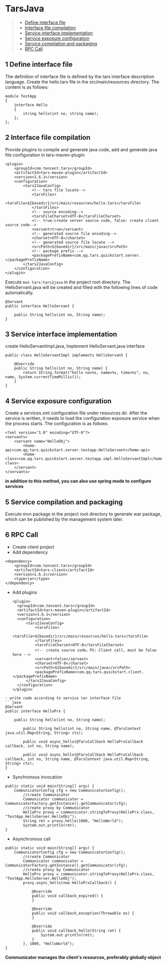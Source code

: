 # TarsJava
> * [Define interface file](#chapter-1)
> * [Interface file compilation](#chapter-2)
> * [Service interface implementation](#chapter-3)
> * [Service exposure configuration](#chapter-4)
> * [Service compilation and packaging](#chapter-5) 
> * [RPC Call](#chapter-6)

## 1 <a id="chapter-1"></a> Define interface file

The definition of interface file is defined by the tars interface description language. Create the hello.tars file in the src/main/resources directory. The content is as follows:

```text
module TestApp 
{
	interface Hello
	{
	    string hello(int no, string name);
	};
};
```

## 2 <a id="chapter-2"></a> Interface file compilation

Provide plugins to compile and generate java code, add and generate java file configuration in tars-maven-plugin:

```text
<plugin>
	<groupId>com.tencent.tars</groupId>
	<artifactId>tars-maven-plugin</artifactId>
	<version>1.6.1</version>
	<configuration>
		<tars2JavaConfig>
			<!-- tars file locate-->
			<tarsFiles>
				<tarsFile>${basedir}/src/main/resources/hello.tars</tarsFile>
			</tarsFiles>
			<!-- source encoding-->
			<tarsFileCharset>UTF-8</tarsFileCharset>
			<!-- true:create server source code, false: create client source code-->
			<servant>true</servant>
			<!-- generated source file encoding-->
			<charset>UTF-8</charset>
			<!-- generated source file locate -->
			<srcPath>${basedir}/src/main/java</srcPath>
			<!-- package prefix -->
			<packagePrefixName>com.qq.tars.quickstart.server.</packagePrefixName>
		</tars2JavaConfig>
	</configuration>
</plugin>
```

Execute ```mvn tars:tars2java``` in the project root directory. The HelloServant.java will be created and filled with the following lines of code automatically.

```text
@Servant
public interface HelloServant {

	public String hello(int no, String name);
}	
```

## 3 <a id="chapter-3"></a> Service interface implementation

create HelloServantImpl.java, Implement HelloServant.java interface

```text
public class HelloServantImpl implements HelloServant {

    @Override
    public String hello(int no, String name) {
        return String.format("hello no=%s, name=%s, time=%s", no, name, System.currentTimeMillis());
    }
}
```

## 4 <a id="chapter-4"></a> Service exposure configuration

Create a services.xml configuration file under resources dir. After the service is written, it needs to load the configuration exposure service when the process starts. The configuration is as follows

```text
<?xml version="1.0" encoding="UTF-8"?>
<servants>
	<servant name="HelloObj">
		<home-api>com.qq.tars.quickstart.server.testapp.HelloServant</home-api>
		<home-class>com.qq.tars.quickstart.server.testapp.impl.HelloServantImpl</home-class>
	</servant>
</servants>
```

**in addition to this method, you can also use spring mode to configure services**

## 5 <a id="chapter-5"></a> Service compilation and packaging

Execute mvn package in the project root directory to generate war package, which can be published by the management system later.

## 6 <a id="chapter-6"></a> RPC Call 

* Create client project
* Add dependency

```text
<dependency>
	<groupId>com.tencent.tars</groupId>
   	<artifactId>tars-client</artifactId>
   	<version>1.6.1</version>
   	<type>jar</type>
</dependency>    
```

* Add plugins

  ```text
  <plugin>
   	<groupId>com.tencent.tars</groupId>
   	<artifactId>tars-maven-plugin</artifactId>
   	<version>1.6.1</version>
   	<configuration>
   		<tars2JavaConfig>
   			<tarsFiles>
   				<tarsFile>${basedir}/src/main/resources/hello.tars</tarsFile>
   			</tarsFiles>
   			<tarsFileCharset>UTF-8</tarsFileCharset>
   			<!-- create source code，PS: Client call, must be false here -->
   			<servant>false</servant>
   			<charset>UTF-8</charset>
   			<srcPath>${basedir}/src/main/java</srcPath>
   			<packagePrefixName>com.qq.tars.quickstart.client.</packagePrefixName>
   		</tars2JavaConfig>
   	</configuration>
  </plugin>
  ```

```text
- write code according to service tar interface file
​```java
@Servant
public interface HelloPrx {
      
	public String hello(int no, String name);
      
      	public String hello(int no, String name, @TarsContext java.util.Map<String, String> ctx);
      
      	public void async_hello(@TarsCallback HelloPrxCallback callback, int no, String name);
      
      	public void async_hello(@TarsCallback HelloPrxCallback callback, int no, String name, @TarsContext java.util.Map<String, String> ctx);
}
```

* Synchronous invocation

```text
public static void main(String[] args) {
	CommunicatorConfig cfg = new CommunicatorConfig();
        //create Communicator
        Communicator communicator = CommunicatorFactory.getInstance().getCommunicator(cfg);
        //create proxy by Communicator
        HelloPrx proxy = communicator.stringToProxy(HelloPrx.class, "TestApp.HelloServer.HelloObj");
        String ret = proxy.hello(1000, "HelloWorld");
        System.out.println(ret);
}
```

* Asynchronous call

```text
public static void main(String[] args) {
	CommunicatorConfig cfg = new CommunicatorConfig();
        //create Communicator
        Communicator communicator = CommunicatorFactory.getInstance().getCommunicator(cfg);
        //create proxy by Communicator
        HelloPrx proxy = communicator.stringToProxy(HelloPrx.class, "TestApp.HelloServer.HelloObj");
        proxy.async_hello(new HelloPrxCallback() {
        		
        	@Override
        	public void callback_expired() {
        	}
        		
        	@Override
        	public void callback_exception(Throwable ex) {
        	}
        		
        	@Override
        	public void callback_hello(String ret) {
        		System.out.println(ret);
        	}
        }, 1000, "HelloWorld");
}
```

**Communicator manages the client's resources, preferably globally object**


